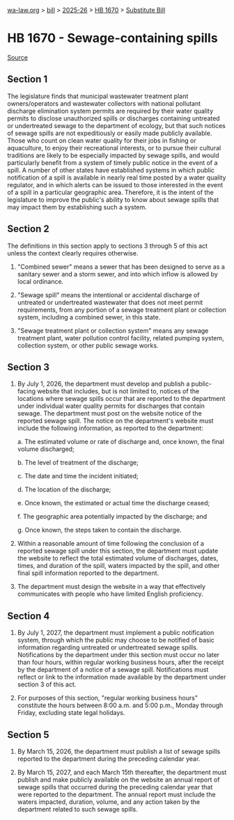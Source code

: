[wa-law.org](/) > [bill](/bill/) > [2025-26](/bill/2025-26/) > [HB 1670](/bill/2025-26/hb/1670/) > [Substitute Bill](/bill/2025-26/hb/1670/S/)

# HB 1670 - Sewage-containing spills

[Source](http://lawfilesext.leg.wa.gov/biennium/2025-26/Pdf/Bills/House%20Bills/1670-S.pdf)

## Section 1
The legislature finds that municipal wastewater treatment plant owners/operators and wastewater collectors with national pollutant discharge elimination system permits are required by their water quality permits to disclose unauthorized spills or discharges containing untreated or undertreated sewage to the department of ecology, but that such notices of sewage spills are not expeditiously or easily made publicly available. Those who count on clean water quality for their jobs in fishing or aquaculture, to enjoy their recreational interests, or to pursue their cultural traditions are likely to be especially impacted by sewage spills, and would particularly benefit from a system of timely public notice in the event of a spill. A number of other states have established systems in which public notification of a spill is available in nearly real time posted by a water quality regulator, and in which alerts can be issued to those interested in the event of a spill in a particular geographic area. Therefore, it is the intent of the legislature to improve the public's ability to know about sewage spills that may impact them by establishing such a system.

## Section 2
The definitions in this section apply to sections 3 through 5 of this act unless the context clearly requires otherwise.

1. "Combined sewer" means a sewer that has been designed to serve as a sanitary sewer and a storm sewer, and into which inflow is allowed by local ordinance.

2. "Sewage spill" means the intentional or accidental discharge of untreated or undertreated wastewater that does not meet permit requirements, from any portion of a sewage treatment plant or collection system, including a combined sewer, in this state.

3. "Sewage treatment plant or collection system" means any sewage treatment plant, water pollution control facility, related pumping system, collection system, or other public sewage works.

## Section 3
1. By July 1, 2026, the department must develop and publish a public-facing website that includes, but is not limited to, notices of the locations where sewage spills occur that are reported to the department under individual water quality permits for discharges that contain sewage. The department must post on the website notice of the reported sewage spill. The notice on the department's website must include the following information, as reported to the department:

    a. The estimated volume or rate of discharge and, once known, the final volume discharged;

    b. The level of treatment of the discharge;

    c. The date and time the incident initiated;

    d. The location of the discharge;

    e. Once known, the estimated or actual time the discharge ceased;

    f. The geographic area potentially impacted by the discharge; and

    g. Once known, the steps taken to contain the discharge.

2. Within a reasonable amount of time following the conclusion of a reported sewage spill under this section, the department must update the website to reflect the total estimated volume of discharges, dates, times, and duration of the spill, waters impacted by the spill, and other final spill information reported to the department.

3. The department must design the website in a way that effectively communicates with people who have limited English proficiency.

## Section 4
1. By July 1, 2027, the department must implement a public notification system, through which the public may choose to be notified of basic information regarding untreated or undertreated sewage spills. Notifications by the department under this section must occur no later than four hours, within regular working business hours, after the receipt by the department of a notice of a sewage spill. Notifications must reflect or link to the information made available by the department under section 3 of this act.

2. For purposes of this section, "regular working business hours" constitute the hours between 8:00 a.m. and 5:00 p.m., Monday through Friday, excluding state legal holidays.

## Section 5
1. By March 15, 2026, the department must publish a list of sewage spills reported to the department during the preceding calendar year.

2. By March 15, 2027, and each March 15th thereafter, the department must publish and make publicly available on the website an annual report of sewage spills that occurred during the preceding calendar year that were reported to the department. The annual report must include the waters impacted, duration, volume, and any action taken by the department related to such sewage spills.
